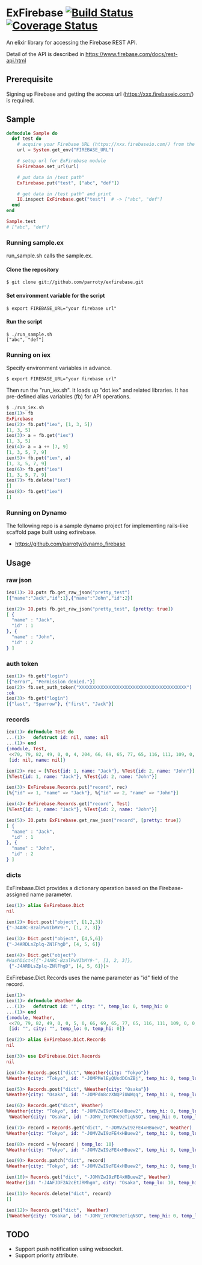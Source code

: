 ExFirebase [![Build Status](https://secure.travis-ci.org/parroty/exfirebase.png?branch=master "Build Status")](http://travis-ci.org/parroty/exfirebase) [![Coverage Status](https://coveralls.io/repos/parroty/exfirebase/badge.png?branch=master)](https://coveralls.io/r/parroty/exfirebase?branch=master)
============
An elixir library for accessing the Firebase REST API.

Detail of the API is described in <a href="https://www.firebase.com/docs/rest-api.html" target="_blank">https://www.firebase.com/docs/rest-api.html</a>

## Prerequisite

Signing up Firebase and getting the access url (https://xxx.firebaseio.com/) is required.

## Sample

```elixir
defmodule Sample do
  def test do
    # acquire your Firebase URL (https://xxx.firebaseio.com/) from the environment variable.
    url = System.get_env("FIREBASE_URL")

    # setup url for ExFirebase module
    ExFirebase.set_url(url)

    # put data in /test path"
    ExFirebase.put("test", ["abc", "def"])

    # get data in /test path" and print
    IO.inspect ExFirebase.get("test")  # -> ["abc", "def"]
  end
end

Sample.test
# ["abc", "def"]
```

### Running sample.ex
run_sample.sh calls the sample.ex.

#### Clone the repository

```
$ git clone git://github.com/parroty/exfirebase.git
```

#### Set environment variable for the script

```
$ export FIREBASE_URL="your firebase url"
```

#### Run the script

```
$ ./run_sample.sh
["abc", "def"]
```

### Running on iex
Specify environment variables in advance.

```
$ export FIREBASE_URL="your firebase url"
```

Then run the "run_iex.sh". It loads up "dot.iex" and related libraries.
It has pre-defined alias variables (fb) for API operations.

```elixir
$ ./run_iex.sh
iex(1)> fb
ExFirebase
iex(2)> fb.put("iex", [1, 3, 5])
[1, 3, 5]
iex(3)> a = fb.get("iex")
[1, 3, 5]
iex(4)> a = a ++ [7, 9]
[1, 3, 5, 7, 9]
iex(5)> fb.put("iex", a)
[1, 3, 5, 7, 9]
iex(6)> fb.get("iex")
[1, 3, 5, 7, 9]
iex(7)> fb.delete("iex")
[]
iex(8)> fb.get("iex")
[]
```

### Running on Dynamo
The following repo is a sample dynamo project for implementing rails-like scaffold page built using exfirebase.

- https://github.com/parroty/dynamo_firebase


## Usage
### raw json

```elixir
iex(1)> IO.puts fb.get_raw_json("pretty_test")
[{"name":"Jack","id":1},{"name":"John","id":2}]

iex(2)> IO.puts fb.get_raw_json("pretty_test", [pretty: true])
[ {
  "name" : "Jack",
  "id" : 1
}, {
  "name" : "John",
  "id" : 2
} ]
```

### auth token

```elixir
iex(1)> fb.get("login")
[{"error", "Permission denied."}]
iex(2)> fb.set_auth_token("XXXXXXXXXXXXXXXXXXXXXXXXXXXXXXXXXXXXXXXX")
:ok
iex(3)> fb.get("login")
[{"last", "Sparrow"}, {"first", "Jack"}]
```

### records

```elixir
iex(1)> defmodule Test do
...(1)>   defstruct id: nil, name: nil
...(1)> end
{:module, Test,
 <<70, 79, 82, 49, 0, 0, 4, 204, 66, 69, 65, 77, 65, 116, 111, 109, 0, 0, 0, 110, 0, 0, 0, 11, 11, 69, 108, 105, 120, 105, 114, 46, 84, 101, 115, 116, 8, 95, 95, 105, 110, 102, 111, 95, 95, 4, 100, 111, 99, 115, ...>>,
 [id: nil, name: nil]}

iex(2)> rec = [%Test{id: 1, name: "Jack"}, %Test{id: 2, name: "John"}]
[%Test{id: 1, name: "Jack"}, %Test{id: 2, name: "John"}]

iex(3)> ExFirebase.Records.put("record", rec)
[%{"id" => 1, "name" => "Jack"}, %{"id" => 2, "name" => "John"}]

iex(4)> ExFirebase.Records.get("record", Test)
[%Test{id: 1, name: "Jack"}, %Test{id: 2, name: "John"}]

iex(5)> IO.puts ExFirebase.get_raw_json("record", [pretty: true])
[ {
  "name" : "Jack",
  "id" : 1
}, {
  "name" : "John",
  "id" : 2
} ]
```

### dicts
ExFirebase.Dict provides a dictionary operation based on the Firebase-assigned name parameter.

```elixir
iex(1)> alias ExFirebase.Dict
nil

iex(2)> Dict.post("object", [1,2,3])
{"-J4ARC-BzalPwVIbMY9-", [1, 2, 3]}

iex(3)> Dict.post("object", [4,5,6])
{"-J4ARDLsZplq-ZNlFhgD", [4, 5, 6]}

iex(4)> Dict.get("object")
#HashDict<[{"-J4ARC-BzalPwVIbMY9-", [1, 2, 3]},
 {"-J4ARDLsZplq-ZNlFhgD", [4, 5, 6]}]>
```

ExFirebase.Dict.Records uses the name parameter as "id" field of the record.

```elixir
iex(1)>
iex(1)> defmodule Weather do
...(1)>   defstruct id: "", city: "", temp_lo: 0, temp_hi: 0
...(1)> end
{:module, Weather,
 <<70, 79, 82, 49, 0, 0, 5, 0, 66, 69, 65, 77, 65, 116, 111, 109, 0, 0, 0, 113, 0, 0, 0, 11, 14, 69, 108, 105, 120, 105, 114, 46, 87, 101, 97, 116, 104, 101, 114, 8, 95, 95, 105, 110, 102, 111, 95, 95, 4, 100, ...>>,
 [id: "", city: "", temp_lo: 0, temp_hi: 0]}

iex(2)> alias ExFirebase.Dict.Records
nil

iex(3)> use ExFirebase.Dict.Records
nil

iex(4)> Records.post("dict", %Weather{city: "Tokyo"})
%Weather{city: "Tokyo", id: "-JOMPMelEyQUsdDCnZBj", temp_hi: 0, temp_lo: 0}

iex(5)> Records.post("dict", %Weather{city: "Osaka"})
%Weather{city: "Osaka", id: "-JOMPdn8czXNQPiUWWqq", temp_hi: 0, temp_lo: 0}

iex(6)> Records.get("dict", Weather)
%Weather{city: "Tokyo", id: "-JOMVZwI9zFE4xHBuew2", temp_hi: 0, temp_lo: 0},
 %Weather{city: "Osaka", id: "-JOMV_7ePOHc9eTiqNSO", temp_hi: 0, temp_lo: 0}]

iex(7)> record = Records.get("dict", "-JOMVZwI9zFE4xHBuew2", Weather)
%Weather{city: "Tokyo", id: "-JOMVZwI9zFE4xHBuew2", temp_hi: 0, temp_lo: 0}

iex(8)> record = %{record | temp_lo: 10}
%Weather{city: "Tokyo", id: "-JOMVZwI9zFE4xHBuew2", temp_hi: 0, temp_lo: 10}

iex(9)> Records.patch("dict", record)
%Weather{city: "Tokyo", id: "-JOMVZwI9zFE4xHBuew2", temp_hi: 0, temp_lo: 10}

iex(10)> Records.get("dict", "-JOMVZwI9zFE4xHBuew2", Weather)
Weather[id: "-J4AFJDF2A2cEtJRMhgm", city: "Osaka", temp_lo: 10, temp_hi: 0,  prcp: 0]

iex(11)> Records.delete("dict", record)
[]

iex(12)> Records.get("dict",  Weather)
[%Weather{city: "Osaka", id: "-JOMV_7ePOHc9eTiqNSO", temp_hi: 0, temp_lo: 0}]
```

## TODO
- Support push notification using websocket.
- Support priority attribute.

